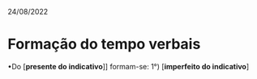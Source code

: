 24/08/2022  
# Formação do tempo verbais

•Do [**presente do indicativo**]] formam-se:
1°) [**imperfeito do indicativo**]